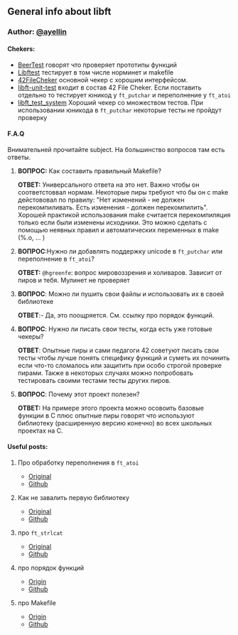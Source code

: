 ## General info about libft

### Author: [@ayellin](https://profile.intra.42.fr/users/ayellin)

#### Chekers:

- [BeerTest](https://github.com/Dgreat21/21libftbeertest)
 говорят что проверяет прототипы функций
- [Libftest](https://github.com/jtoty/Libftest)
тестирует в том числе норминет и makefile 
- [42FileCheker](https://github.com/jgigault/42FileChecker)
основной чекер с хорошим интерфейсом. 
- [libft-unit-test](https://github.com/alelievr/libft-unit-test)
 входит в состав 42 File Cheker. Если поставить отдельно то тестирует
 юникод у `ft_putchar` и переполнение у `ft_atoi`
- [libft_test_system](https://github.com/sitlcead/42_libft_test_system)
  Хороший чекер со множеcтвом тестов. При использовании юникода в `ft_putchar` некоторые тесты не пройдут проверку

#### F.A.Q

Внимательней прочитайте subject. На большинство вопросов там есть ответы.

1) **ВОПРОС:** Как составить правильный Makefile?

   **ОТВЕТ:** Универсального ответа на это нет. Важно чтобы он соответстоввал нормам. Некоторые пиры требуют что бы он с make дейстововал по правилу: "Нет изменений - не должен перекомпиливать. Есть изменения - должен перекомпилить". Хорошей практикой использования make считается перекомпиляция только если были изменены исходники. Это можно сделать с помощью неявныx правил и автоматических переменных в make (%.o, ... )
   
2) **ВОПРОС**:Нужно ли добавлять поддержку unicode в `ft_putchar` или переполнение в `ft_atoi`?
   
   **ОТВЕТ:** `@hgreenfe`: вопрос мировоззрения и холиваров. Зависит от пиров и тебя. Мулинет не проверяет
   
3) **ВОПРОС**: Можно ли пушить свои файлы и использовать их в своей библиотеке

   **ОТВЕТ**:- Да, это поощряется. См. ссылку про порядок функций.

4) **ВОПРОС**: Нужно ли писать свои тесты, когда есть уже готовые чекеры?

   **ОТВЕТ**: Опытные пиры и сами педагоги 42 советуют писать свои тесты чтобы лучше понять специфику функций и суметь их починить если что-то сломалось или защитить при особо строгой проверке пирами. Также в некоторых случаях можно попробовать тестировать своими тестами тесты других пиров.

5) **ВОПРОС**: Почему этот проект полезен?

   **ОТВЕТ:** На примере этого проекта можно осовоить базовые функции в С плюс опытные пиры говорят что используют библиотеку (расширенную версию конечно) во всех школьных проектах на С.

#### Useful posts:

1) Про обработку переполнения в `ft_atoi`
   - [Original](https://forum.intra.42.fr/topics/21586/)
   - [Github]()
 
2) Как не завалить первую библиотеку
   - [Original](https://forum.intra.42.fr/topics/19883/)
   - [Github]()
 
3) про `ft_strlcat`
   - [Original](https://forum.intra.42.fr/topics/20387/)
   - [Github](https://github.com/Danilo3/intra_forum/blob/master/libft/strlcat.md)

4) про порядок функций
   - [Origin](https://forum.intra.42.fr/topics/20397/messages)
   - [Github](https://github.com/Danilo3/intra_forum/blob/master/libft/libft_puzzles.md)

5) про Makefile
   - [Origin](https://forum.intra.42.fr/topics/20222/messages)
   - [Github]()
